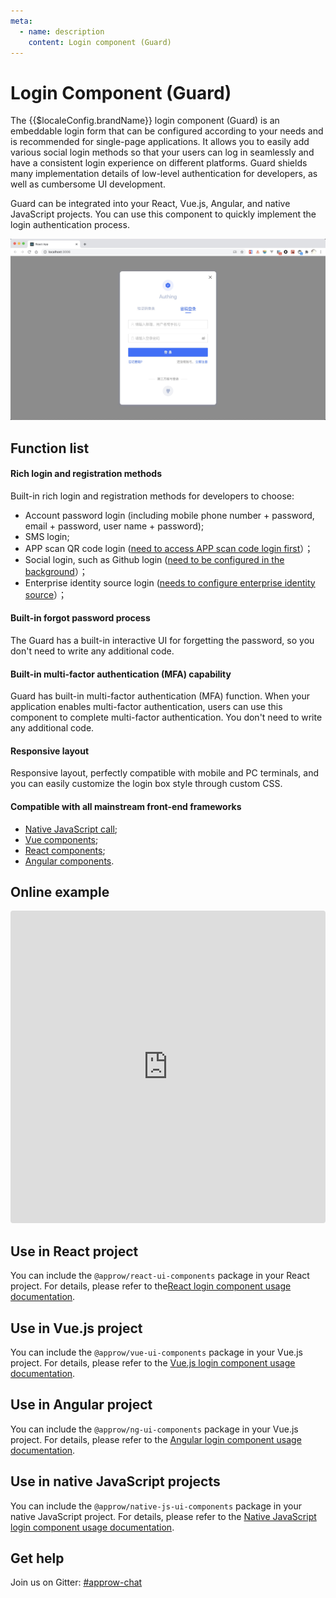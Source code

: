 ```yaml
---
meta:
  - name: description
    content: Login component (Guard)
---
```


# Login Component (Guard)

<LastUpdated/>

The {{$localeConfig.brandName}} login component (Guard) is an embeddable login form that can be configured according to your needs and is recommended for single-page applications. It allows you to easily add various social login methods so that your users can log in seamlessly and have a consistent login experience on different platforms. Guard shields many implementation details of low-level authentication for developers, as well as cumbersome UI development.

Guard can be integrated into your React, Vue.js, Angular, and native JavaScript projects. You can use this component to quickly implement the login authentication process.

![Guard demo](../../images/reference/guard-demo.jpg)

## Function list

#### Rich login and registration methods

Built-in rich login and registration methods for developers to choose:

- Account password login (including mobile phone number + password, email + password, user name + password);
- SMS login;
- APP scan QR code login ([need to access APP scan code login first](/guides/authentication/qrcode/use-self-build-app/)）；
- Social login, such as Github login ([need to be configured in the background](/guides/connections/social.md)）；
- Enterprise identity source login ([needs to configure enterprise identity source](/guides/connections/enterprise.md)）；

#### Built-in forgot password process

The Guard has a built-in interactive UI for forgetting the password, so you don't need to write any additional code.

#### Built-in multi-factor authentication (MFA) capability

Guard has built-in multi-factor authentication (MFA) function. When your application enables multi-factor authentication, users can use this component to complete multi-factor authentication. You don't need to write any additional code.

#### Responsive layout

Responsive layout, perfectly compatible with mobile and PC terminals, and you can easily customize the login box style through custom CSS.

#### Compatible with all mainstream front-end frameworks

- [Native JavaScript call](./native-javascript.md);
- [Vue components](./vue.md);
- [React components](./react.md);
- [Angular components](./angular.md).


## Online example

<iframe src="https://codesandbox.io/embed/red-microservice-6613h?fontsize=14&hidenavigation=1&theme=dark"
     style="width:100%; height:500px; border:0; border-radius: 4px; overflow:hidden;"
     title="approw-react-guard"
     allow="accelerometer; ambient-light-sensor; camera; encrypted-media; geolocation; gyroscope; hid; microphone; midi; payment; usb; vr; xr-spatial-tracking"
     sandbox="allow-forms allow-modals allow-popups allow-presentation allow-same-origin allow-scripts"
   ></iframe>

## Use in React project

You can include the `@approw/react-ui-components` package in your React project. For details, please refer to the[React login component usage documentation](./react.md).

## Use in Vue.js project

You can include the `@approw/vue-ui-components` package in your Vue.js project. For details, please refer to the [ Vue.js login component usage documentation](./vue.md).

## Use in Angular project

You can include the `@approw/ng-ui-components` package in your Vue.js project. For details, please refer to the [Angular login component usage documentation](./angular.md).

## Use in native JavaScript projects

You can include the `@approw/native-js-ui-components` package in your native JavaScript project. For details, please refer to the [Native JavaScript login component usage documentation](./native-javascript.md).

## Get help

Join us on Gitter: [#approw-chat](https://gitter.im/approw-chat/community)
